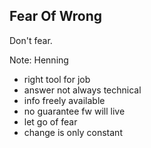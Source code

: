 ##  Fear Of Wrong

Don't fear.

Note:
Henning
- right tool for job
- answer not always technical
- info freely available
- no guarantee fw will live
- let go of fear
- change is only constant

